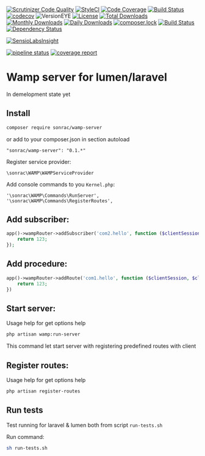 [![Scrutinizer Code Quality](https://scrutinizer-ci.com/g/sonrac/laravel-wamp/badges/quality-score.png?b=master)](https://scrutinizer-ci.com/g/sonrac/laravel-wamp/?branch=master)
[![StyleCI](https://styleci.io/repos/105322873/shield?branch=master&style=flat)](https://styleci.io/repos/105322873)
[![Code Coverage](https://scrutinizer-ci.com/g/sonrac/laravel-wamp/badges/coverage.png?b=master)](https://scrutinizer-ci.com/g/sonrac/laravel-wamp/?branch=master)
[![Build Status](https://travis-ci.org/sonrac/laravel-wamp.svg?branch=master)](https://travis-ci.org/sonrac/laravel-wamp)
[![codecov](https://codecov.io/gh/sonrac/laravel-wamp/branch/master/graph/badge.svg)](https://codecov.io/gh/sonrac/laravel-wamp)
![VersionEYE](https://www.versioneye.com/user/projects/59f10c5b15f0d71da6a7a832/badge.svg?style=flat-square)
[![License](https://poser.pugx.org/sonrac/wamp-server/license.svg)](https://github.com/sonrac/laravel-wamp/blob/master/LICENSE)
[![Total Downloads](https://poser.pugx.org/sonrac/wamp-server/d/total)](https://packagist.org/packages/sonrac/wamp-server)
[![Monthly Downloads](https://poser.pugx.org/sonrac/wamp-server/d/monthly)](https://packagist.org/packages/sonrac/wamp-server)
[![Daily Downloads](https://poser.pugx.org/sonrac/wamp-server/d/daily)](https://packagist.org/packages/sonrac/wamp-server)
[![composer.lock](https://poser.pugx.org/sonrac/wamp-server/composerlock)](https://packagist.org/packages/sonrac/wamp-server)
[![Build Status](https://travis-ci.org/sonrac/laravel-wamp.svg?branch=master)](https://travis-ci.org/sonrac/laravel-wamp)
[![Dependency Status](https://www.versioneye.com/user/projects/59f10c5b15f0d71da6a7a832/badge.svg?style=flat-square)](https://www.versioneye.com/user/projects/59f10c5b15f0d71da6a7a832)

[![SensioLabsInsight](https://insight.sensiolabs.com/projects/779eb389-8271-4690-8457-89fe4f379783/big.png)](https://insight.sensiolabs.com/projects/779eb389-8271-4690-8457-89fe4f379783)

[![pipeline status](https://git.conci.info/conci/service/lib/wamp-server/badges/master/pipeline.svg)](https://git.conci.info/conci/service/lib/wamp-server/commits/master)
[![coverage report](https://git.conci.info/conci/service/lib/wamp-server/badges/master/coverage.svg)](https://git.conci.info/conci/service/lib/wamp-server/commits/master)


# Wamp server for lumen/laravel

In demelopment state yet

## Install 
```bash
composer require sonrac/wamp-server
```

or add to your composer.json in section autoload

```
"sonrac/wamp-server": "0.1.*"
```

Register service provider:
```
\sonrac\WAMP\WAMPServiceProvider
```

Add console commands to you `Kernel.php`:
```
'\sonrac\WAMP\Commands\RunServer',
'\sonrac\WAMP\Commands\RegisterRoutes',
```

## Add subscriber:

```php
app()->wampRouter->addSubscriber('com2.hello', function ($clientSession, $client) {
    return 123;
});
```

## Add procedure: 
```php
app()->wampRouter->addRoute('com1.hello', function ($clientSession, $client) {
    return 123;
})
```

## Start server:

Usage help for get options help

```bash
php artisan wamp:run-server
```

This command let start server with registering predefined routes with client

## Register routes:

Usage help for get options help

```bash
php artisan register-routes
```

## Run tests

Test running for laravel & lumen both from script `run-tests.sh`

Run command:

```bash
sh run-tests.sh
```
